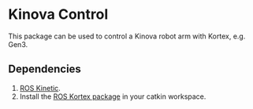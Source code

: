 # Kinova Control
This package can be used to control a Kinova robot arm with Kortex, e.g. Gen3. 
## Dependencies
1. [ROS Kinetic](http://wiki.ros.org/kinetic/Installation).
2. Install the [ROS Kortex package](https://github.com/Kinovarobotics/ros_kortex) in your catkin workspace.
